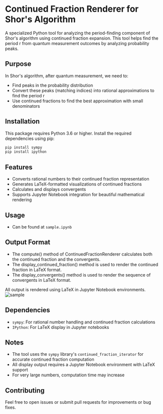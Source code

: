 # Continued Fraction Renderer for Shor's Algorithm

A specialized Python tool for analyzing the period-finding component of Shor's algorithm using continued fraction expansion. This tool helps find the period r from quantum measurement outcomes by analyzing probability peaks.

## Purpose

In Shor's algorithm, after quantum measurement, we need to:
 - Find peaks in the probability distribution
 - Convert these peaks (matching indices) into rational approximations to find the period r
 - Use continued fractions to find the best approximation with small denominators

## Installation

This package requires Python 3.6 or higher. Install the required dependencies using pip:

```bash
pip install sympy
pip install ipython
```

## Features

- Converts rational numbers to their continued fraction representation
- Generates LaTeX-formatted visualizations of continued fractions
- Calculates and displays convergents
- Supports Jupyter Notebook integration for beautiful mathematical rendering

## Usage

 - Can be found at `sample.ipynb`

## Output Format

 - The compute() method of ContinuedFractionRenderer calculates both the continued fraction and the convergents.
 - The display_continued_fraction() method is used to render the continued fraction in LaTeX format.
 - The display_convergents() method is used to render the sequence of convergents in LaTeX format.

All output is rendered using LaTeX in Jupyter Notebook environments.
![sample](https://github.com/user-attachments/assets/602e9150-8102-429b-98f5-ca5cdd0b37b7)

## Dependencies

- `sympy`: For rational number handling and continued fraction calculations
- `IPython`: For LaTeX display in Jupyter notebooks

## Notes

- The tool uses the `sympy` library's `continued_fraction_iterator` for accurate continued fraction computation
- All display output requires a Jupyter Notebook environment with LaTeX support
- For very large numbers, computation time may increase

## Contributing

Feel free to open issues or submit pull requests for improvements or bug fixes.
